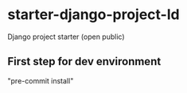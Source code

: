 # starter-django-project-ld
Django project starter (open public)

## First step for dev environment
"pre-commit install"
